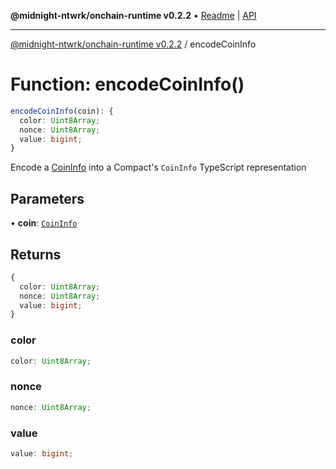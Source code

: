 **@midnight-ntwrk/onchain-runtime v0.2.2** • [Readme](../README.md) \| [API](../globals.md)

***

[@midnight-ntwrk/onchain-runtime v0.2.2](../README.md) / encodeCoinInfo

# Function: encodeCoinInfo()

```ts
encodeCoinInfo(coin): {
  color: Uint8Array;
  nonce: Uint8Array;
  value: bigint;
}
```

Encode a [CoinInfo](../type-aliases/CoinInfo.md) into a Compact's `CoinInfo` TypeScript
representation

## Parameters

• **coin**: [`CoinInfo`](../type-aliases/CoinInfo.md)

## Returns

```ts
{
  color: Uint8Array;
  nonce: Uint8Array;
  value: bigint;
}
```

### color

```ts
color: Uint8Array;
```

### nonce

```ts
nonce: Uint8Array;
```

### value

```ts
value: bigint;
```
